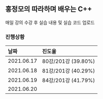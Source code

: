 
## 홍정모의 따라하며 배우는 C++

매일 강의 수강 후 실습 내용 및 실습 코드 업로드

### 진행상황

| 날짜    | 진도율 |
| :---      | :--- |
| 2021.06.17 | 80강/201강 (39.80%) |
| 2021.06.18 | 81강/201강 (40.29%) |
| 2021.06.19 | 84강/201강 (41.79%) |
| 2021.06.20 |  |